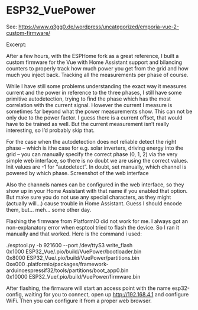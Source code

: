 # ESP32_VuePower

See: https://www.g3gg0.de/wordpress/uncategorized/emporia-vue-2-custom-firmware/

Excerpt:

After a few hours, with the ESPHome fork as a great reference, I built a custom firmware for the Vue with Home Assistant support and bilancing counters to properly track how much power you get from the grid and how much you inject back. Tracking all the measurements per phase of course.

While I have still some problems understanding the exact way it measures current and the power in reference to the three phases, I still have some primitive autodetection, trying to find the phase which has the most correlation with the current signal. However the current I measure is sometimes far beyond what the power measurements show. This can not be only due to the power factor. I guess there is a current offset, that would have to be trained as well. But the current measurement isn’t really interesting, so I’d probably skip that.

For the case when the autodetection does not reliable detect the right phase – which is ithe case for e.g. solar inverters, driving energy into the grid – you can manually specify the correct phase (0, 1, 2) via the very simple web interface, so there is no doubt we are using the correct values. Init values are -1 for “autodetect”. In doubt, set manually, which channel is powered by which phase.
Screenshot of the web interface

Also the channels names can be configured in the web interface, so they show up in your Home Assistant with that name if you enabled that option. But make sure you do not use any special characters, as they might (actually will…) cause trouble in Home Assistant. Guess I should encode them, but… meh… some other day.

Flashing the firmware from PlatformIO did not work for me. I always got an non-explanatory error when esptool tried to flash the device.
So I ran it manually and that worked. Here is the command i used:

./esptool.py -b 921600 --port /dev/ttyS3 write_flash \
0x1000 ESP32_Vue/.pio/build/VuePower/bootloader.bin \
0x8000 ESP32_Vue/.pio/build/VuePower/partitions.bin \
0xe000 .platformio/packages/framework-arduinoespressif32/tools/partitions/boot_app0.bin \
0x10000 ESP32_Vue/.pio/build/VuePower/firmware.bin

After flashing, the firmware will start an access point with the name esp32-config, waiting for you to connect, open up http://192.168.4.1 and configure WiFi. Then you can configure it from a proper web browser.

